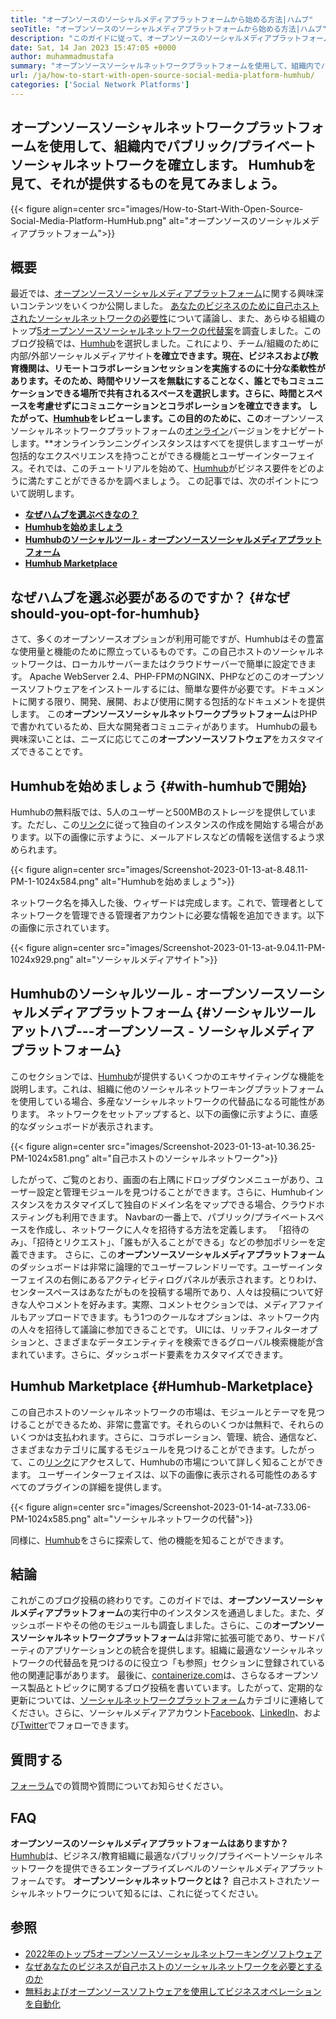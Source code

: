 ```yaml
---
title: "オープンソースのソーシャルメディアプラットフォームから始める方法|ハムブ" 
seoTitle: "オープンソースのソーシャルメディアプラットフォームから始める方法|ハムブ" 
description: "このガイドに従って、オープンソースのソーシャルメディアプラットフォームを始める方法を学びます。多くのエンタープライズレベルの機能とともに、リッチなダッシュボードを提供します。" 
date: Sat, 14 Jan 2023 15:47:05 +0000
author: muhammadmustafa
summary: "オープンソースソーシャルネットワークプラットフォームを使用して、組織内でパブリック/プライベートソーシャルネットワークを確立します。 Humhubを見て、それが提供するものを見てみましょう。" 
url: /ja/how-to-start-with-open-source-social-media-platform-humhub/
categories: ['Social Network Platforms']
---
```


## オープンソースソーシャルネットワークプラットフォームを使用して、組織内でパブリック/プライベートソーシャルネットワークを確立します。 Humhubを見て、それが提供するものを見てみましょう。

{{< figure align=center src="images/How-to-Start-With-Open-Source-Social-Media-Platform-HumHub.png" alt="オープンソースのソーシャルメディアプラットフォーム">}}


## 概要
最近では、[オープンソースソーシャルメディアプラットフォーム][1]に関する興味深いコンテンツをいくつか公開しました。 [あなたのビジネスのために自己ホストされたソーシャルネットワークの必要性][2]について議論し、また、あらゆる組織のトップ[5オープンソースソーシャルネットワークの代替案][3]を調査しました。このブログ投稿では、[Humhub][4]を選択しました。これにより、チーム/組織のために内部/外部ソーシャルメディアサイト**を確立できます。現在、ビジネスおよび教育機関は、リモートコラボレーションセッションを実施するのに十分な柔軟性があります。そのため、時間やリソースを無駄にすることなく、誰とでもコミュニケーションできる場所で共有されるスペースを選択します。さらに、時間とスペースを考慮せずにコミュニケーションとコラボレーションを確立できます。
したがって、[Humhub][4]をレビューします。この目的のために、この**オープンソースソーシャルネットワークプラットフォームの[オンライン][5]バージョンをナビゲートします。**オンラインランニングインスタンスはすべてを提供しますユーザーが包括的なエクスペリエンスを持つことができる機能とユーザーインターフェイス。それでは、このチュートリアルを始めて、[Humhub][4]がビジネス要件をどのように満たすことができるかを調べましょう。
この記事では、次のポイントについて説明します。
* **[なぜハムブを選ぶべきなの？][6]**
* **[Humhubを始めましょう][7]**
* **[Humhubのソーシャルツール - オープンソースソーシャルメディアプラットフォーム][8]**
* **[Humhub Marketplace][9]**

## なぜハムブを選ぶ必要があるのですか？   {#なぜshould-you-opt-for-humhub}
さて、多くのオープンソースオプションが利用可能ですが、Humhubはその豊富な使用量と機能のために際立っているものです。この自己ホストのソーシャルネットワークは、ローカルサーバーまたはクラウドサーバーで簡単に設定できます。 Apache WebServer 2.4、PHP-FPMのNGINX、PHPなどのこのオープンソースソフトウェアをインストールするには、簡単な要件が必要です。ドキュメントに関する限り、開発、展開、および使用に関する包括的なドキュメントを提供します。
この**オープンソースソーシャルネットワークプラットフォーム**はPHPで書かれているため、巨大な開発者コミュニティがあります。 Humhubの最も興味深いことは、ニーズに応じてこの**オープンソースソフトウェア**をカスタマイズできることです。

## Humhubを始めましょう {#with-humhubで開始}
Humhubの無料版では、5人のユーザーと500MBのストレージを提供しています。ただし、この[リンク][5]に従って独自のインスタンスの作成を開始する場合があります。以下の画像に示すように、メールアドレスなどの情報を送信するよう求められます。

{{< figure align=center src="images/Screenshot-2023-01-13-at-8.48.11-PM-1-1024x584.png" alt="Humhubを始めましょう">}}

ネットワーク名を挿入した後、ウィザードは完成します。これで、管理者としてネットワークを管理できる管理者アカウントに必要な情報を追加できます。以下の画像に示されています。

{{< figure align=center src="images/Screenshot-2023-01-13-at-9.04.11-PM-1024x929.png" alt="ソーシャルメディアサイト">}}


## Humhubのソーシャルツール - オープンソースソーシャルメディアプラットフォーム {#ソーシャルツールアットハブ---オープンソース - ソーシャルメディアプラットフォーム}
このセクションでは、[Humhub][4]が提供するいくつかのエキサイティングな機能を説明します。これは、組織に他のソーシャルネットワーキングプラットフォームを使用している場合、多産なソーシャルネットワークの代替品になる可能性があります。
ネットワークをセットアップすると、以下の画像に示すように、直感的なダッシュボードが表示されます。

{{< figure align=center src="images/Screenshot-2023-01-13-at-10.36.25-PM-1024x581.png" alt="自己ホストのソーシャルネットワーク">}}

したがって、ご覧のとおり、画面の右上隅にドロップダウンメニューがあり、ユーザー設定と管理モジュールを見つけることができます。さらに、Humhubインスタンスをカスタマイズして独自のドメイン名をマップできる場合、クラウドホスティングも利用できます。 Navbarの一番上で、パブリック/プライベートスペースを作成し、ネットワークに人々​​を招待する方法を定義します。 「招待のみ」、「招待とリクエスト」、「誰もが入ることができる」などの参加ポリシーを定義できます。
さらに、この**オープンソースソーシャルメディアプラットフォーム**のダッシュボードは非常に論理的でユーザーフレンドリーです。ユーザーインターフェイスの右側にあるアクティビティログパネルが表示されます。とりわけ、センタースペースはあなたがものを投稿する場所であり、人々は投稿について好きな人やコメントを好みます。実際、コメントセクションでは、メディアファイルもアップロードできます。もう1つのクールなオプションは、ネットワーク内の人々を招待して議論に参加できることです。 UIには、リッチフィルターオプションと、さまざまなデータエンティティを検索できるグローバル検索機能が含まれています。さらに、ダッシュボード要素をカスタマイズできます。

## Humhub Marketplace   {#Humhub-Marketplace}
この自己ホストのソーシャルネットワークの市場は、モジュールとテーマを見つけることができるため、非常に豊富です。それらのいくつかは無料で、それらのいくつかは支払われます。さらに、コラボレーション、管理、統合、通信など、さまざまなカテゴリに属する​​モジュールを見つけることができます。したがって、この[リンク][10]にアクセスして、Humhubの市場について詳しく知ることができます。
ユーザーインターフェイスは、以下の画像に表示される可能性のあるすべてのプラグインの詳細を提供します。

{{< figure align=center src="images/Screenshot-2023-01-14-at-7.33.06-PM-1024x585.png" alt="ソーシャルネットワークの代替">}}

同様に、[Humhub][4]をさらに探索して、他の機能を知ることができます。

## 結論
これがこのブログ投稿の終わりです。このガイドでは、**オープンソースソーシャルメディアプラットフォーム**の実行中のインスタンスを通過しました。また、ダッシュボードやその他のモジュールも調査しました。さらに、この**オープンソースソーシャルネットワークプラットフォーム**は非常に拡張可能であり、サードパーティのアプリケーションとの統合を提供します。組織に最適なソーシャルネットワークの代替品を見つけるのに役立つ「も参照」セクションに登録されている他の関連記事があります。
最後に、[containerize.com][11]は、さらなるオープンソース製品とトピックに関するブログ投稿を書いています。したがって、定期的な更新については、[][12][ソーシャルネットワークプラットフォーム][1]カテゴリに連絡してください。さらに、ソーシャルメディアアカウント[Facebook][13]、[LinkedIn][14]、および[Twitter][15]でフォローできます。

## 質問する
[フォーラム][16]での質問や質問についてお知らせください。

## FAQ
**オープンソースのソーシャルメディアプラットフォームはありますか？**
[Humhub][4]は、ビジネス/教育組織に最適なパブリック/プライベートソーシャルネットワークを提供できるエンタープライズレベルのソーシャルメディアプラットフォームです。
**オープンソーシャルネットワークとは？**
自己ホストされたソーシャルネットワークについて知るには、これに従ってください。

## 参照
  * [2022年のトップ5オープンソースソーシャルネットワーキングソフトウェア][3]
  * [なぜあなたのビジネスが自己ホストのソーシャルネットワークを必要とするのか][17]
  * [無料およびオープンソースソフトウェアを使用してビジネスオペレーションを自動化][18]

  
[1]: https://products.containerize.com/social-network-platforms/
[2]: https://blog.containerize.com/social-network-platforms/why-your-business-needs-a-self-hosted-social-network/
[3]: https://blog.containerize.com/social-network-platforms/top-5-open-source-social-networking-software-in-2022/
[4]: https://products.containerize.com/social-network-platforms/humhub/
[5]: https://saas.humhub.com/en/create
[6]: #Why-should-you-opt-for-HumHub
[7]: #Getting-started-with-HumHub
[8]: #Social-tools-at-HumHub---Open-Source-Social-Media-Platform
[9]: #HumHub-marketplace
[10]: https://marketplace.humhub.com/
[11]: https://www.containerize.com/
[12]: https://products.containerize.com/marketing-automation/
[13]: https://web.facebook.com/containerize
[14]: https://www.linkedin.com/company/containerize/
[15]: https://twitter.com/containerize_co
[16]: https://forum.containerize.com/
[17]: //blog.containerize.com/2021/10/07/why-your-business-needs-a-self-hosted-social-network/
[18]: https://blog.containerize.com/blogging/automate-business-operations-using-open-source-software/
